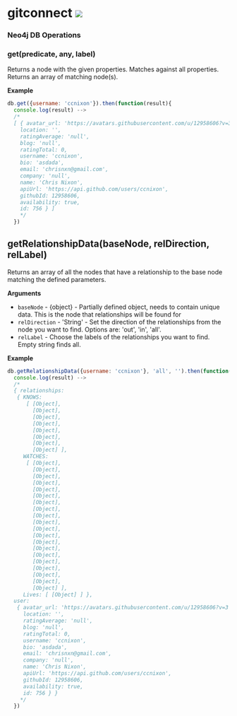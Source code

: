 # gitconnect ![](https://travis-ci.org/deltathesis/gitconnect.svg?branch=dev)

### Neo4j DB Operations

### get(predicate, any, label)
Returns a node with the given properties. Matches against all properties. Returns an array of matching node(s).

__Example__

```javascript
db.get({username: 'ccnixon'}).then(function(result){
  console.log(result) --> 
  /* 
  [ { avatar_url: 'https://avatars.githubusercontent.com/u/12958606?v=3',
    location: '',
    ratingAverage: 'null',
    blog: 'null',
    ratingTotal: 0,
    username: 'ccnixon',
    bio: 'asdada',
    email: 'chrisnxn@gmail.com',
    company: 'null',
    name: 'Chris Nixon',
    apiUrl: 'https://api.github.com/users/ccnixon',
    githubId: 12958606,
    availability: true,
    id: 756 } ]
    */
  })
```

## getRelationshipData(baseNode, relDirection, relLabel)
Returns an array of all the nodes that have a relationship to the base node matching the defined parameters.

__Arguments__

* `baseNode` - {object} - Partially defined object, needs to contain unique data. This is the node that relationships will be found for
* `relDirection` - 'String' - Set the direction of the relationships from the node you want to find. Options are: 'out', 'in', 'all'.
* `relLabel` - Choose the labels of the relationships you want to find. Empty string finds all.

__Example__

```javascript
db.getRelationshipData({username: 'ccnixon'}, 'all', '').then(function(result){
  console.log(result) --> 
  /* 
  { relationships:
   { KNOWS:
      [ [Object],
        [Object],
        [Object],
        [Object],
        [Object],
        [Object],
        [Object],
        [Object] ],
     WATCHES:
      [ [Object],
        [Object],
        [Object],
        [Object],
        [Object],
        [Object],
        [Object],
        [Object],
        [Object],
        [Object],
        [Object],
        [Object],
        [Object],
        [Object],
        [Object],
        [Object],
        [Object],
        [Object],
        [Object],
        [Object] ],
     Lives: [ [Object] ] },
  user:
   { avatar_url: 'https://avatars.githubusercontent.com/u/12958606?v=3',
     location: '',
     ratingAverage: 'null',
     blog: 'null',
     ratingTotal: 0,
     username: 'ccnixon',
     bio: 'asdada',
     email: 'chrisnxn@gmail.com',
     company: 'null',
     name: 'Chris Nixon',
     apiUrl: 'https://api.github.com/users/ccnixon',
     githubId: 12958606,
     availability: true,
     id: 756 } }
    */
  })
```


